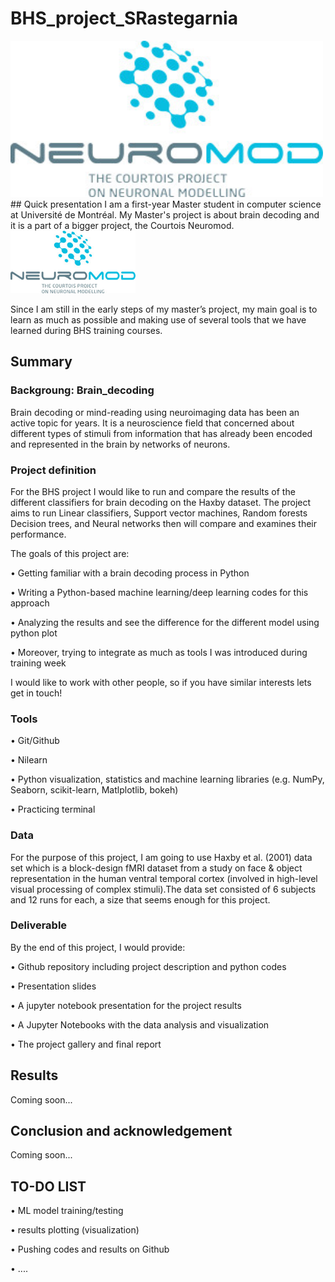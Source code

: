 # BHS_project_SRastegarnia
<img src="Images/logo_neuromod_vert.jpg" width="500" height="250" vertical_align="middle">
## Quick presentation
I am a first-year Master student in computer science at Université de Montréal. My Master's project is about brain decoding and it is a part of a bigger project, the Courtois Neuromod. 

<img src="Images/logo_neuromod_vert.jpg" width="200" height="100" vertical_align="middle">

Since I am still in the early steps of my master’s project, my main goal is to learn as much as possible and making use of several tools that we have learned during BHS training courses.

## Summary
### Backgroung: Brain_decoding
Brain decoding or mind-reading using neuroimaging data has been an active topic for years. It is a neuroscience field that concerned about different types of stimuli from information that has already been encoded and represented in the brain by networks of neurons. 

### Project definition
For the BHS project I would like to run and compare the results of the different classifiers for brain decoding on the Haxby dataset.
The project aims to run Linear classifiers, Support vector machines, Random forests Decision trees, and Neural networks then will compare and examines their performance.

The goals of this project are:

•	Getting familiar with a brain decoding process in Python

•	Writing a Python-based machine learning/deep learning codes for this approach

•	Analyzing the results and see the difference for the different model using python plot

•	Moreover, trying to integrate as much as tools I was introduced during training week

I would like to work with other people, so if you have similar interests lets get in touch!

### Tools
•	Git/Github

•	Nilearn

•	Python visualization, statistics and machine learning libraries (e.g. NumPy, Seaborn, scikit-learn, Matlplotlib, bokeh)

• Practicing terminal


### Data
For the purpose of this project, I am going to use Haxby et al. (2001) data set which is a block-design fMRI dataset from a study on face & object representation in the human ventral temporal cortex (involved in high-level visual processing of complex stimuli).The data set consisted of 6 subjects and 12 runs for each, a size that seems enough for this project.
### Deliverable
By the end of this project, I would provide:

•	Github repository including project description and python codes

•	Presentation slides

•	A jupyter notebook presentation for the project results

• A Jupyter Notebooks with the data analysis and visualization

•	The project gallery and final report

## Results
Coming soon...

## Conclusion and acknowledgement
Coming soon...

## TO-DO LIST
• ML model training/testing

• results plotting (visualization)

• Pushing codes and results on Github

• ....
